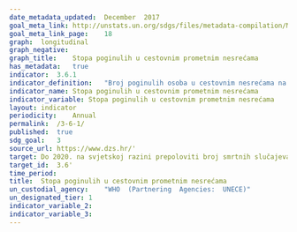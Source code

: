 ```yaml
---	
date_metadata_updated:	December  2017  
goal_meta_link:	http://unstats.un.org/sdgs/files/metadata-compilation/Metadata-Goal-3.pdf'
goal_meta_link_page:	18
graph:	longitudinal
graph_negative:	
graph_title:	Stopa poginulih u cestovnim prometnim nesrećama
has_metadata:	true
indicator:	3.6.1
indicator_definition:	"Broj poginulih osoba u cestovnim nesrećama na 100 000 stanovnika. Izvor: Eurostat"
indicator_name:	Stopa poginulih u cestovnim prometnim nesrećama
indicator_variable:	Stopa poginulih u cestovnim prometnim nesrećama
layout:	indicator
periodicity:	Annual
permalink:	/3-6-1/
published:	true
sdg_goal:	3
source_url:	https://www.dzs.hr/'
target:	Do 2020. na svjetskoj razini prepoloviti broj smrtnih slučajeva i ozljeda uzrokovanih nesrećama u cestovnom prometu
target_id:	3.6'
time_period:	
title:	Stopa poginulih u cestovnim prometnim nesrećama
un_custodial_agency:	"WHO  (Partnering  Agencies:  UNECE)"
un_designated_tier:	1
indicator_variable_2:	
indicator_variable_3:	
---	
```

